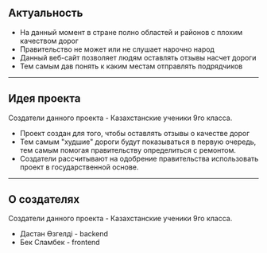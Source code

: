 ## Актуальность
- На данный момент в стране полно областей и районов с плохим качеством дорог
- Правительство не может или не слушает нарочно народ
- Данный веб-сайт позволяет людям оставлять отзывы насчет дороги
- Тем самым дав понять к каким местам отправлять подрядчиков

---

## Идея проекта
Создатели данного проекта - Казахстанские ученики 9го класса.

- Проект создан для того, чтобы оставлять отзывы о качестве дорог
- Тем самым "худшие" дороги будут показываться в первую очередь, тем самым помогая правительству определиться с ремонтом.
- Создатели рассчитывают на одобрение правительства использовать проект в государственной основе.

---

## О создателях
Создатели данного проекта - Казахстанские ученики 9го класса.

- Дастан Өзгелді - backend
- Бек Сламбек - frontend
